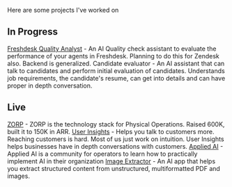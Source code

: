 Here are some projects I've worked on

## In Progress
[Freshdesk Quality Analyst](dashboard.appliedai.club) - An AI Quality check assistant to evaluate the performance of your agents in Freshdesk. Planning to do this for Zendesk also. Backend is generalized. 
Candidate evaluator - An AI assistant that can talk to candidates and perform initial evaluation of candidates. Understands job requirements, the candidate's resume, can get into details and can have proper in depth conversation.

## Live
[ZORP](www.zorp.one) - ZORP is the technology stack for Physical Operations. Raised 600K, built it to 150K in ARR.
[User Insights](dashboard.appliedai.club) - Helps you talk to customers more. Reaching customers is hard. Most of us just work on intuition. User Insights helps businesses have in depth conversations with customers. 
[Applied AI](appliedai.club) - Applied AI is a community for operators to learn how to practically implement AI in their organization
[Image Extractor](dashboard.appliedai.club) - An AI app that helps you extract structured content from unstructured, multiformatted PDF and images.
